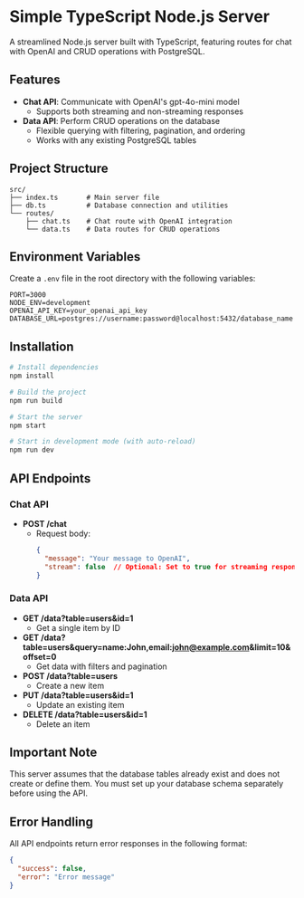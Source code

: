 # Simple TypeScript Node.js Server

A streamlined Node.js server built with TypeScript, featuring routes for chat with OpenAI and CRUD operations with PostgreSQL.

## Features

- **Chat API**: Communicate with OpenAI's gpt-4o-mini model
  - Supports both streaming and non-streaming responses
- **Data API**: Perform CRUD operations on the database
  - Flexible querying with filtering, pagination, and ordering
  - Works with any existing PostgreSQL tables

## Project Structure

```
src/
├── index.ts       # Main server file
├── db.ts          # Database connection and utilities
└── routes/
    ├── chat.ts    # Chat route with OpenAI integration
    └── data.ts    # Data routes for CRUD operations
```

## Environment Variables

Create a `.env` file in the root directory with the following variables:

```
PORT=3000
NODE_ENV=development
OPENAI_API_KEY=your_openai_api_key
DATABASE_URL=postgres://username:password@localhost:5432/database_name
```

## Installation

```bash
# Install dependencies
npm install

# Build the project
npm run build

# Start the server
npm start

# Start in development mode (with auto-reload)
npm run dev
```

## API Endpoints

### Chat API

- **POST /chat**
  - Request body:
    ```json
    {
      "message": "Your message to OpenAI",
      "stream": false  // Optional: Set to true for streaming response
    }
    ```

### Data API

- **GET /data?table=users&id=1**
  - Get a single item by ID
- **GET /data?table=users&query=name:John,email:john@example.com&limit=10&offset=0**
  - Get data with filters and pagination
- **POST /data?table=users**
  - Create a new item
- **PUT /data?table=users&id=1**
  - Update an existing item
- **DELETE /data?table=users&id=1**
  - Delete an item

## Important Note

This server assumes that the database tables already exist and does not create or define them. You must set up your database schema separately before using the API.

## Error Handling

All API endpoints return error responses in the following format:

```json
{
  "success": false,
  "error": "Error message"
}
``` 